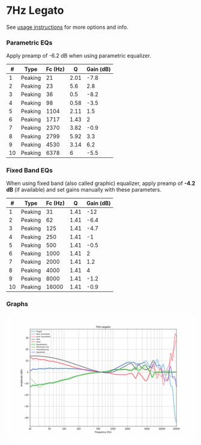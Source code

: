 # 7Hz Legato
See [usage instructions](https://github.com/jaakkopasanen/AutoEq#usage) for more options and info.

### Parametric EQs
Apply preamp of -6.2 dB when using parametric equalizer.

|   # | Type    |   Fc (Hz) |    Q |   Gain (dB) |
|-----|---------|-----------|------|-------------|
|   1 | Peaking |        21 | 2.01 |        -7.8 |
|   2 | Peaking |        23 | 5.6  |         2.8 |
|   3 | Peaking |        36 | 0.5  |        -8.2 |
|   4 | Peaking |        98 | 0.58 |        -3.5 |
|   5 | Peaking |      1104 | 2.11 |         1.5 |
|   6 | Peaking |      1717 | 1.43 |         2   |
|   7 | Peaking |      2370 | 3.82 |        -0.9 |
|   8 | Peaking |      2799 | 5.92 |         3.3 |
|   9 | Peaking |      4530 | 3.14 |         6.2 |
|  10 | Peaking |      6378 | 6    |        -5.5 |

### Fixed Band EQs
When using fixed band (also called graphic) equalizer, apply preamp of **-4.2 dB** (if available) and set gains manually with these parameters.

|   # | Type    |   Fc (Hz) |    Q |   Gain (dB) |
|-----|---------|-----------|------|-------------|
|   1 | Peaking |        31 | 1.41 |       -12   |
|   2 | Peaking |        62 | 1.41 |        -6.4 |
|   3 | Peaking |       125 | 1.41 |        -4.7 |
|   4 | Peaking |       250 | 1.41 |        -1   |
|   5 | Peaking |       500 | 1.41 |        -0.5 |
|   6 | Peaking |      1000 | 1.41 |         2   |
|   7 | Peaking |      2000 | 1.41 |         1.2 |
|   8 | Peaking |      4000 | 1.41 |         4   |
|   9 | Peaking |      8000 | 1.41 |        -1.2 |
|  10 | Peaking |     16000 | 1.41 |        -0.9 |

### Graphs
![](./7Hz%20Legato.png)
